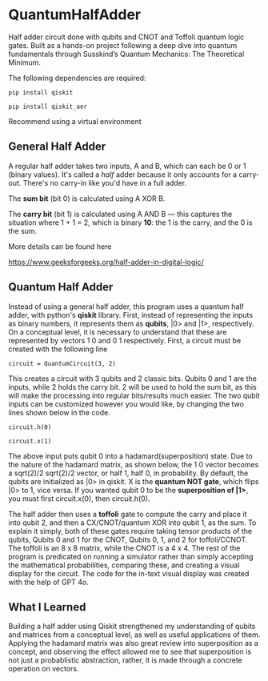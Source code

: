 # QuantumHalfAdder
Half adder circuit done with qubits and CNOT and Toffoli quantum logic gates. Built as a hands-on project following a deep dive into quantum fundamentals through Susskind’s Quantum Mechanics: The Theoretical Minimum.

The following dependencies are required:

`pip install qiskit`

`pip install qiskit_aer`

Recommend using a virtual environment

## General Half Adder

A regular half adder takes two inputs, A and B, which can each be 0 or 1 (binary values). It's called a *half* adder because it only accounts for a carry-out. There's no carry-in like you'd have in a full adder.

The **sum bit** (bit 0) is calculated using A XOR B.

The **carry bit** (bit 1) is calculated using A AND B — this captures the situation where 1 + 1 = 2, which is binary **10**: the 1 is the carry, and the 0 is the sum.

More details can be found here

https://www.geeksforgeeks.org/half-adder-in-digital-logic/

## Quantum Half Adder
Instead of using a general half adder, this program uses a quantum half adder, with python's **qiskit** library. First, instead of representing the inputs as binary numbers, it represents them as **qubits**, |0> and |1>, respectively. On a conceptual level, it is necessary to understand that these are represented by vectors 1 0 and 0 1 respectively. First, a circuit must be created with the following line

`circuit = QuantumCircuit(3, 2)`

This creates a circuit with 3 qubits and 2 classic bits. Qubits 0 and 1 are the inputs, while 2 holds the carry bit. 2 will be used to hold the sum bit, as this will make the processing into regular bits/results much easier. The two qubit inputs can be customized however you would like, by changing the two lines shown below in the code.

`circuit.h(0)`

`circuit.x(1)`

The above input puts qubit 0 into a hadamard(superposition) state. Due to the nature of the hadamard matrix, as shown below, the 1 0 vector becomes a sqrt(2)/2 sqrt(2)/2 vector, or half 1, half 0, in probability. By default, the qubits are initialized as |0> in qiskit. X is the **quantum NOT gate**, which flips |0> to 1, vice versa. If you wanted qubit 0 to be the **superposition of |1>**, you must first circuit.x(0), then circuit.h(0).

The half adder then uses a **toffoli** gate to compute the carry and place it into qubit 2, and then a CX/CNOT/quantum XOR into qubit 1, as the sum. To explain it simply, both of these gates require taking tensor products of the qubits, Qubits 0 and 1 for the CNOT, Qubits 0, 1, and 2 for toffoli/CCNOT. The toffoli is an 8 x 8 matrix, while the CNOT is a 4 x 4. The rest of the program is predicated on running a simulator rather than simply accepting the mathematical probabilities, comparing these, and creating a visual display for the circuit. The code for the in-text visual display was created with the help of GPT 4o.

## What I Learned
Building a half adder using Qiskit strengthened my understanding of qubits and matrices from a conceptual level, as well as useful applications of them. Applying the hadamard matrix was also great review into superposition as a concept, and observing the effect allowed me to see that superposition is not just a probablistic abstraction, rather, it is made through a concrete operation on vectors.
